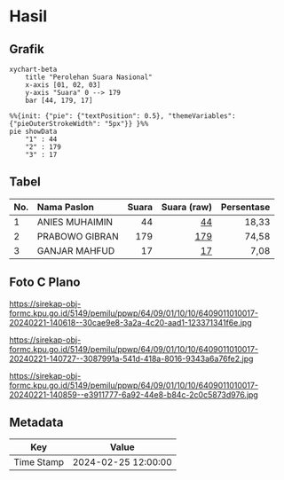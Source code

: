 # Hasil

## Grafik

```mermaid
xychart-beta
    title "Perolehan Suara Nasional"
    x-axis [01, 02, 03]
    y-axis "Suara" 0 --> 179
    bar [44, 179, 17]
```

```mermaid
%%{init: {"pie": {"textPosition": 0.5}, "themeVariables": {"pieOuterStrokeWidth": "5px"}} }%%
pie showData
    "1" : 44
    "2" : 179
    "3" : 17
```

## Tabel

| No. | Nama Paslon    | Suara | Suara (raw) | Persentase |
|:--- |:-------------- | -----:| -----------:| ----------:|
| 1   | ANIES MUHAIMIN | 44    | [44][p-1]   | 18,33      |
| 2   | PRABOWO GIBRAN | 179   | [179][p-2]  | 74,58      |
| 3   | GANJAR MAHFUD  | 17    | [17][p-3]   | 7,08       |


[p-1]: https://github.com/gigit-pemilu/pemilu-2024/blob/main/pilpres/hitung-suara/sub/64-kalimantan-timur/sub/09-penajam-paser-utara/sub/01-penajam/sub/1010-nenang/sub/017-tps/sub/paslon-1.txt
[p-2]: https://github.com/gigit-pemilu/pemilu-2024/blob/main/pilpres/hitung-suara/sub/64-kalimantan-timur/sub/09-penajam-paser-utara/sub/01-penajam/sub/1010-nenang/sub/017-tps/sub/paslon-2.txt
[p-3]: https://github.com/gigit-pemilu/pemilu-2024/blob/main/pilpres/hitung-suara/sub/64-kalimantan-timur/sub/09-penajam-paser-utara/sub/01-penajam/sub/1010-nenang/sub/017-tps/sub/paslon-3.txt

## Foto C Plano

https://sirekap-obj-formc.kpu.go.id/5149/pemilu/ppwp/64/09/01/10/10/6409011010017-20240221-140618--30cae9e8-3a2a-4c20-aad1-123371341f6e.jpg

https://sirekap-obj-formc.kpu.go.id/5149/pemilu/ppwp/64/09/01/10/10/6409011010017-20240221-140727--3087991a-541d-418a-8016-9343a6a76fe2.jpg

https://sirekap-obj-formc.kpu.go.id/5149/pemilu/ppwp/64/09/01/10/10/6409011010017-20240221-140859--e3911777-6a92-44e8-b84c-2c0c5873d976.jpg


## Metadata

| Key        | Value               |
| ---------- | ------------------- |
| Time Stamp | 2024-02-25 12:00:00 |



